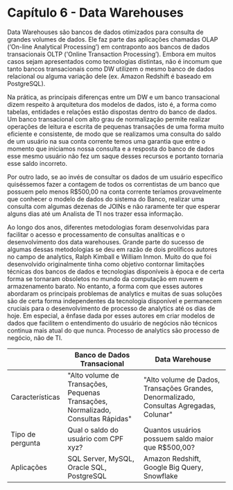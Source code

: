 # Capítulo 6 - Data Warehouses

Data Warehouses são bancos de dados otimizados para consulta de grandes volumes de dados. Ele faz parte das aplicações chamadas OLAP (‘On-line Analytical Processing’) em contraponto aos bancos de dados transacionais OLTP ('Online Transaction Processing’). Embora em muitos casos sejam apresentados como tecnologias distintas, não é incomum que tanto bancos transacionais como DW utilizem o mesmo banco de dados relacional ou alguma variação dele (ex. Amazon Redshift é baseado em PostgreSQL).

Na prática, as principais diferenças entre um DW e um banco transacional dizem respeito à arquitetura dos modelos de dados, isto é, a forma como tabelas, entidades e relações estão dispostas dentro do banco de dados. Um banco transacional com alto grau de normalização permite realizar operações de leitura e escrita de pequenas transações de uma forma muito eficiente e consistente, de modo que se realizamos uma consulta do saldo de um usuário na sua conta corrente temos uma garantia que entre o momento que iniciamos nossa consulta e a resposta do banco de dados esse mesmo usuário não fez um saque desses recursos e portanto tornaria esse saldo incorreto.   

Por outro lado, se ao invés de consultar os dados de um usuário específico quiséssemos fazer a contagem de todos os correntistas de um banco que possuem pelo menos R$500,00 na conta corrente teríamos provavelmente que conhecer o modelo de dados do sistema do Banco, realizar uma consulta com algumas dezenas de JOINs e não raramente ter que esperar alguns dias até um Analista de TI nos trazer essa informação. 

Ao longo dos anos, diferentes metodologias foram desenvolvidas para facilitar o acesso e processamento de consultas analíticas e o desenvolvimento dos data warehouses. Grande parte do sucesso de algumas dessas metodologias se deu em razão de dois prolíficos autores no campo de analytics, Ralph Kimball e William Inmon. Muito do que foi desenvolvido originalmente tinha como objetivo contornar limitações técnicas dos bancos de dados e tecnologias disponíveis à época e de certa forma se tornaram obsoletos no mundo da computação em nuvem e armazenamento barato. No entanto, a forma com que esses autores abordaram os principais problemas de analytics e muitas de suas soluções são de certa forma independentes da tecnologia disponível e permanecem cruciais para o desenvolvimento de processo de analytics até os dias de hoje. Em especial, a ênfase dada por esses autores em criar modelos de dados que facilitem o entendimento do usuário de negócios não técnicos continua mais atual do que nunca. Processo de analytics são processo de negócio, não de TI.


|                  | **Banco de Dados Transacional**                                                  | **Data Warehouse**                                                                       |
|------------------|----------------------------------------------------------------------------------|------------------------------------------------------------------------------------------|
| Características  | "Alto volume de Transações, Pequenas Transações, Normalizado, Consultas Rápidas" | "Alto volume de Dados,  Transações Grandes, Denormalizado, Consultas Agregadas, Colunar" |
| Tipo de pergunta | Qual o saldo do usuário com CPF xyz?                                             | Quantos usuários possuem saldo maior que R$500,00?                                       |
| Aplicações       | SQL Server, MySQL, Oracle SQL, PostgreSQL                                        | Amazon Redshift, Google Big Query, Snowflake

